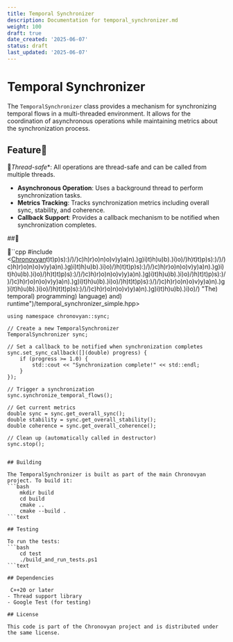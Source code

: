 ```yaml
---
title: Temporal Synchronizer
description: Documentation for temporal_synchronizer.md
weight: 100
draft: true
date_created: '2025-06-07'
status: draft
last_updated: '2025-06-07'
---
```


# Temporal Synchronizer

The `TemporalSynchronizer` class provides a mechanism for synchronizing temporal flows in a multi-threaded environment. It allows for the coordination of asynchronous operations while maintaining metrics about the synchronization process.

## Feature
*Thread-safe**: All operations are thread-safe and can be called from multiple threads.
- **Asynchronous Operation**: Uses a background thread to perform synchronization tasks.
- **Metrics Tracking**: Tracks synchronization metrics including overall sync, stability, and coherence.
- **Callback Support**: Provides a callback mechanism to be notified when synchronization completes.

##

``cpp
    #include <[Chronovyan](https://chronovyan.github.io/h)t)t)p)s):)/)/)c)h)r)o)n)o)v)y)a)n).)g)i)t)h)u)b).)i)o)/)h)t)t)p)s):)/)/)c)h)r)o)n)o)v)y)a)n).)g)i)t)h)u)b).)i)o)/)h)t)t)p)s):)/)/)c)h)r)o)n)o)v)y)a)n).)g)i)t)h)u)b).)i)o)/)h)t)t)p)s):)/)/)c)h)r)o)n)o)v)y)a)n).)g)i)t)h)u)b).)i)o)/)h)t)t)p)s):)/)/)c)h)r)o)n)o)v)y)a)n).)g)i)t)h)u)b).)i)o)/)h)t)t)p)s):)/)/)c)h)r)o)n)o)v)y)a)n).)g)i)t)h)u)b).)i)o)/)h)t)t)p)s):)/)/)c)h)r)o)n)o)v)y)a)n).)g)i)t)h)u)b).)i)o)/) "The) temporal) programming) language) and) runtime")/temporal_synchronizer_simple.hpp>

    using namespace chronovyan::sync;

    // Create a new TemporalSynchronizer
    TemporalSynchronizer sync;

    // Set a callback to be notified when synchronization completes
    sync.set_sync_callback([](double) progress) {
        if (progress >= 1.0) {
            std::cout << "Synchronization complete!" << std::endl;
        }
    });

    // Trigger a synchronization
    sync.synchronize_temporal_flows();

    // Get current metrics
    double sync = sync.get_overall_sync();
    double stability = sync.get_overall_stability();
    double coherence = sync.get_overall_coherence();

    // Clean up (automatically called in destructor)
    sync.stop();
```text

## Building

The TemporalSynchronizer is built as part of the main Chronovyan project. To build it:
```bash
    mkdir build
    cd build
    cmake ..
    cmake --build .
```text

## Testing

To run the tests:
```bash
    cd test
    ./build_and_run_tests.ps1
```text

## Dependencies

 C++20 or later
- Thread support library
- Google Test (for testing)

## License

This code is part of the Chronovyan project and is distributed under the same license.